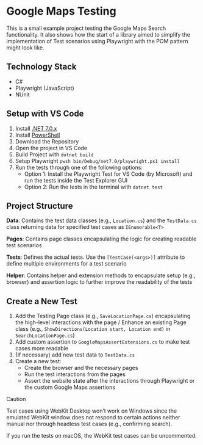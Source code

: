 # Google Maps Testing

This is a small example project testing the Google Maps Search functionality. It also shows how the start of a library aimed to simplify the implementation of Test scenarios using Playwright with the POM pattern might look like.

## Technology Stack

- C#
- Playwright (JavaScript)
- NUnit

## Setup with VS Code

1. Install [.NET 7.0.x](https://dotnet.microsoft.com/en-us/download/dotnet/7.0)
2. Install [PowerShell](https://learn.microsoft.com/en-us/powershell/scripting/install/installing-powershell?view=powershell-7.4)
3. Download the Repository
4. Open the project in VS Code
5. Build Project with `dotnet build`
6. Setup Playwright `pwsh bin/Debug/net7.0/playwright.ps1 install`
7. Run the tests through one of the following options:
   - Option 1: Install the Playwright Test for VS Code (by Microsoft) and run the tests inside the Test Explorer GUI
   - Option 2: Run the tests in the terminal with `dotnet test`

## Project Structure

**Data**: Contains the test data classes (e.g., `Location.cs`) and the `TestData.cs` class returning data for specified test cases as `IEnumerable<T>`

**Pages**: Contains page classes encapsulating the logic for creating readable test scenarios

**Tests**: Defines the actual tests. Use the `[TestCase(<args>)]` attribute to define multiple environments for a test scenario

**Helper**: Contains helper and extension methods to encapsulate setup (e.g., browser) and assertion logic to further improve the readability of the tests

## Create a New Test

1. Add the Testing Page class (e.g., `SaveLocationPage.cs`) encapsulating the high-level interactions with the page / Enhance an existing Page class (e.g., `ShowDirections(Location start, Location end)` in `SearchLocationPage.cs`)
2. Add custom assertion to `GoogleMapsAssertExtensions.cs` to make test cases more readable
3. (If necessary) add new test data to `TestData.cs`
4. Create a new test:
   - Create the browser and the necessary pages
   - Run the test interactions from the pages
   - Assert the website state after the interactions through Playwright or the custom Google Maps assertions

> [!CAUTION]
> Test cases using WebKit Desktop won’t work on Windows since the emulated WebKit window does not respond to certain actions neither manual nor through headless test cases (e.g., confirming search).
> 
> If you run the tests on macOS, the WebKit test cases can be uncommented.

